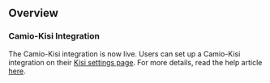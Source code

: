 ## Overview

### Camio-Kisi Integration

The Camio-Kisi integration is now live. Users can set up a Camio-Kisi integration on their [Kisi settings page](https://camio.com/settings/integrations/kisi). For more details, read the help article [here](https://help.camio.com/hc/en-us/articles/13210931687444).
